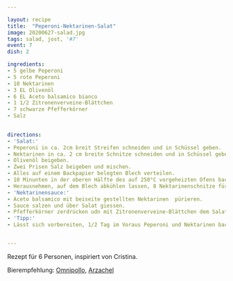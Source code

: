```yaml
---

layout: recipe
title:  "Peperoni-Nektarinen-Salat"
image: 20200627-salad.jpg
tags: salad, jost, '#7'
event: 7
dish: 2

ingredients:
- 5 gelbe Peperoni
- 5 rote Peperoni
- 10 Nektarinen
- 3 EL Olivenöl
- 6 EL Aceto balsamico bianco
- 1 1/2 Zitronenverveine-Blättchen
- 7 schwarze Pfefferkörner
- Salz

 
directions:
- 'Salat:'
- Peperoni in ca. 2cm breit Streifen schneiden und in Schüssel geben.
- Nektarinen in ca. 2 cm breite Schnitze schneiden und in Schüssel geben.
- Olivenöl beigeben.
- Zwei Prisen Salz beigeben und mischen.
- Alles auf einem Backpapier belegten Blech verteilen.
- 10 Minunten in der oberen Hälfte des auf 250°C vorgeheizten Ofens backen.
- Herausnehmen, auf dem Blech abkühlen lassen, 8 Nektarinenschnitze für die Sacue beiseite stellen.
- 'Nektarinensauce:'
- Aceto balsamico mit beiseite gestellten Nektarinen  pürieren.
- Sauce salzen und über Salat giessen.
- Pfefferkörner zerdrücken udn mit Zitronenverveine-Blättchen dem Salat beigeben und mischen.
- 'Tipp:'
- Lässt sich vorbereiten, 1/2 Tag im Voraus Peperoni und Nektarinen backen, Nektarinensauce zubereiten, beides seperat zugedeckt kühl stellen. Kurz vor dem Servieren Salat fertig Zubereiten.


---
```


Rezept für 6 Personen, inspiriert von Cristina.

Bierempfehlung: [Omnipollo](https://omnipollo.com/), [Arzachel](https://omnipollo.com/products/arzachel)
